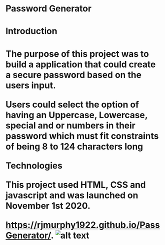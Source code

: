 # Password Generator

<h1> Introduction <h1>
  <p>The purpose of this project was to build a application that could create a secure password based on the users input. <p>
    <p> Users could select the option of having an Uppercase, Lowercase, special and or numbers in their password which must fit constraints of being 8 to 124 characters long
      
Technologies
      
This project used HTML, CSS and javascript and was launched on November 1st 2020.

https://rjmurphy1922.github.io/PassGenerator/.
![alt text](https://github.com/rjmurphy1922/PassGenerator/blob/main/Pass.png?raw=true)
